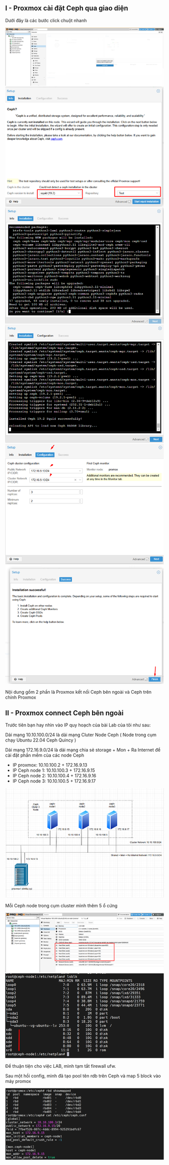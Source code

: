 ## I - Proxmox cài đặt Ceph qua giao diện

Dưới đây là các bước click chuột nhanh

  <img src="proxmoximages/Screenshot_97.png">

  <img src="proxmoximages/Screenshot_98.png">

  <img src="proxmoximages/Screenshot_99.png">

  <img src="proxmoximages/Screenshot_100.png">

  <img src="proxmoximages/Screenshot_101.png">

  <img src="proxmoximages/Screenshot_102.png">

Nội dung gồm 2 phần là Proxmox kết nối Ceph bên ngoài và Ceph trên chính Proxmox   

## II - Proxmox connect Ceph bên ngoài

Trước tiên bạn hay nhìn vào IP quy hoạch của bài Lab của tôi như sau:

Dải mạng 10.10.100.0/24 là dải mạng Cluter Node Ceph ( Node trong cụm chạy Ubuntu 22.04 Ceph Quincy )

Dải mạng 172.16.9.0/24 là dải mạng chia sẻ storage + Mon + Ra Internet để cài đặt phần mềm của các node Ceph

  + IP proxmox: 10.10.100.2 + 172.16.9.13
  + IP Ceph node 1: 10.10.100.3 + 172.16.9.15
  + IP Ceph node 2: 10.10.100.4 + 172.16.9.16
  + IP Ceph node 3: 10.10.100.5 + 172.16.9.17

  <img src="proxmoximages/Screenshot_107.png">

Mỗi Ceph node trong cụm cluster mình thêm 5 ổ cứng 

  <img src="proxmoximages/Screenshot_108.png">

  <img src="proxmoximages/Screenshot_109.png">

Để thuận tiện cho việc LAB, mình tạm tắt firewall ufw.

Sau một hồi config, mình đã tạo pool tên rdb trên Ceph và map 5 block vào máy promox

  <img src="proxmoximages/Screenshot_110.png">